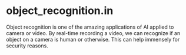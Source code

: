 # object_recognition.in
Object recognition is one of the amazing applications of AI applied to camera or video.  By real-time recording a video, we can recognize if an object on a camera is human or otherwise. This can help immensely for security reasons.
